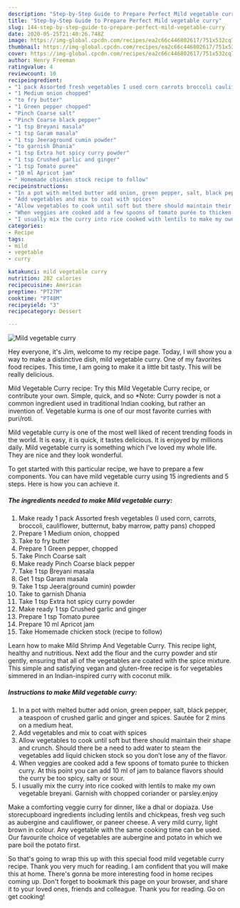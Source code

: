 ```yaml
---
description: "Step-by-Step Guide to Prepare Perfect Mild vegetable curry"
title: "Step-by-Step Guide to Prepare Perfect Mild vegetable curry"
slug: 144-step-by-step-guide-to-prepare-perfect-mild-vegetable-curry
date: 2020-05-25T21:40:26.748Z
image: https://img-global.cpcdn.com/recipes/ea2c66c446802617/751x532cq70/mild-vegetable-curry-recipe-main-photo.jpg
thumbnail: https://img-global.cpcdn.com/recipes/ea2c66c446802617/751x532cq70/mild-vegetable-curry-recipe-main-photo.jpg
cover: https://img-global.cpcdn.com/recipes/ea2c66c446802617/751x532cq70/mild-vegetable-curry-recipe-main-photo.jpg
author: Henry Freeman
ratingvalue: 4
reviewcount: 10
recipeingredient:
- "1 pack Assorted fresh vegetables I used corn carrots broccoli cauliflower butternut baby marrow patty pans chopped"
- "1 Medium onion chopped"
- "to fry butter"
- "1 Green pepper chopped"
- "Pinch Coarse salt"
- "Pinch Coarse black pepper"
- "1 tsp Breyani masala"
- "1 tsp Garam masala"
- "1 tsp Jeeraground cumin powder"
- "to garnish Dhania"
- "1 tsp Extra hot spicy curry powder"
- "1 tsp Crushed garlic and ginger"
- "1 tsp Tomato puree"
- "10 ml Apricot jam"
- " Homemade chicken stock recipe to follow"
recipeinstructions:
- "In a pot with melted butter add onion, green pepper, salt, black pepper, a teaspoon of crushed garlic and ginger and spices. Sautée for 2 mins on a medium heat."
- "Add vegetables and mix to coat with spices"
- "Allow vegetables to cook until soft but there should maintain their shape and crunch. Should there be a need to add water to steam the vegetables add liquid chicken stock so you don’t lose any of the flavor."
- "When veggies are cooked add a few spoons of tomato purée to thicken curry. At this point you can add 10 ml of jam to balance flavors should the curry be too spicy, salty or sour."
- "I usually mix the curry into rice cooked with lentils to make my own vegetable breyani. Garnish with chopped coriander or parsley.enjoy"
categories:
- Recipe
tags:
- mild
- vegetable
- curry

katakunci: mild vegetable curry 
nutrition: 282 calories
recipecuisine: American
preptime: "PT27M"
cooktime: "PT48M"
recipeyield: "3"
recipecategory: Dessert

---
```



![Mild vegetable curry](https://img-global.cpcdn.com/recipes/ea2c66c446802617/751x532cq70/mild-vegetable-curry-recipe-main-photo.jpg)

Hey everyone, it's Jim, welcome to my recipe page. Today, I will show you a way to make a distinctive dish, mild vegetable curry. One of my favorites food recipes. This time, I am going to make it a little bit tasty. This will be really delicious.

Mild Vegetable Curry recipe: Try this Mild Vegetable Curry recipe, or contribute your own. Simple, quick, and so *Note: Curry powder is not a common ingredient used in traditional Indian cooking, but rather an invention of. Vegetable kurma is one of our most favorite curries with puri/roti.

Mild vegetable curry is one of the most well liked of recent trending foods in the world. It is easy, it is quick, it tastes delicious. It is enjoyed by millions daily. Mild vegetable curry is something which I've loved my whole life. They are nice and they look wonderful.


To get started with this particular recipe, we have to prepare a few components. You can have mild vegetable curry using 15 ingredients and 5 steps. Here is how you can achieve it.

<!--inarticleads1-->

##### The ingredients needed to make Mild vegetable curry:

1. Make ready 1 pack Assorted fresh vegetables (I used corn, carrots, broccoli, cauliflower, butternut, baby marrow, patty pans) chopped
1. Prepare 1 Medium onion, chopped
1. Take to fry butter
1. Prepare 1 Green pepper, chopped
1. Take Pinch Coarse salt
1. Make ready Pinch Coarse black pepper
1. Take 1 tsp Breyani masala
1. Get 1 tsp Garam masala
1. Take 1 tsp Jeera(ground cumin) powder
1. Take to garnish Dhania
1. Take 1 tsp Extra hot spicy curry powder
1. Make ready 1 tsp Crushed garlic and ginger
1. Prepare 1 tsp Tomato puree
1. Prepare 10 ml Apricot jam
1. Take  Homemade chicken stock (recipe to follow)


Learn how to make Mild Shrimp And Vegetable Curry. This recipe light, healthy and nutritious. Next add the flour and the curry powder and stir gently, ensuring that all of the vegetables are coated with the spice mixture. This simple and satisfying vegan and gluten-free recipe is for vegetables simmered in an Indian-inspired curry with coconut milk. 

<!--inarticleads2-->

##### Instructions to make Mild vegetable curry:

1. In a pot with melted butter add onion, green pepper, salt, black pepper, a teaspoon of crushed garlic and ginger and spices. Sautée for 2 mins on a medium heat.
1. Add vegetables and mix to coat with spices
1. Allow vegetables to cook until soft but there should maintain their shape and crunch. Should there be a need to add water to steam the vegetables add liquid chicken stock so you don’t lose any of the flavor.
1. When veggies are cooked add a few spoons of tomato purée to thicken curry. At this point you can add 10 ml of jam to balance flavors should the curry be too spicy, salty or sour.
1. I usually mix the curry into rice cooked with lentils to make my own vegetable breyani. Garnish with chopped coriander or parsley.enjoy


Make a comforting veggie curry for dinner, like a dhal or dopiaza. Use storecupboard ingredients including lentils and chickpeas, fresh veg such as aubergine and cauliflower, or paneer cheese. A very mild curry, light brown in colour. Any vegetable with the same cooking time can be used. Our favourite choice of vegetables are aubergine and potato in which we pare boil the potato first. 

So that's going to wrap this up with this special food mild vegetable curry recipe. Thank you very much for reading. I am confident that you will make this at home. There's gonna be more interesting food in home recipes coming up. Don't forget to bookmark this page on your browser, and share it to your loved ones, friends and colleague. Thank you for reading. Go on get cooking!
